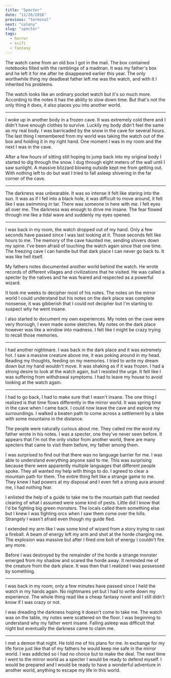 ```yaml
---
title: "Specter"
date: "11/26/2016"
previous: "terminal"
next: "colony"
slug: "specter"
tags:
  - horror
  - scifi
  - fantasy
---
```


The watch came from an old box I got in the mail. The box contained notebooks filled with the ramblings of a madman. It was my father's box and he left it for me after he disappeared earlier this year. The only worthwhile thing my deadbeat father left me was the watch, and with it I inherited his problems.

The watch looks like an ordinary pocket watch but it's so much more. According to the notes it has the ability to slow down time. But that's not the only thing it does, it also places you into another world.

---

I woke up in another body in a frozen cave. It was extremely cold there and I didn't have enough clothes to survive. Luckily my body didn't feel the same as my real body. I was barricaded by the snow in the cave for several hours. The last thing I remembered from my world was taking the watch out of the box and holding it in my right hand. One moment I was in my room and the next I was in the cave.

After a few hours of sitting still hoping to jump back into my original body I started to dig through the snow. I dug through eight meters of the wall until I saw sunlight. A massive blizzard blowing outside kept me from getting out. With nothing left to do but wait I tried to fall asleep shivering in the far corner of the cave.

---

The darkness was unbearable. It was so intense it felt like staring into the sun. It was as if I fell into a black hole, it was difficult to move around, it felt like I was swimming in tar. There was someone in here with me. I felt eyes all over me. The darkness was enough to drive me insane. The fear flowed through me like a tidal wave and suddenly my eyes opened.

---

I was back in my room, the watch dropped out of my hand. Only a few seconds have passed since I was last looking at it. Those seconds felt like hours to me. The memory of the cave haunted me, sending shivers down my spine. I've been afraid of touching the watch again since that one time. The freezing cave I can handle but that dark place I can never go back to. It was like hell itself.

My fathers notes documented another world behind the watch. He wrote records of different villages and civilizations that he visited. He was called a specter by the natives and he was feared and respected as a powerful wizard.

It took me weeks to decipher most of his notes. The notes on the mirror world I could understand but his notes on the dark place was complete nonsense, it was gibberish that I could not decipher but I'm starting to suspect why he went insane.

I also started to document my own experiences. My notes on the cave were very thorough, I even made some sketches. My notes on the dark place however was like a window into madness. I felt like I might be crazy trying to recall those memories.

---

I had another nightmare. I was back in the dark place and it was extremely hot. I saw a massive creature above me, it was poking around in my head. Reading my thoughts, feeding on my memories. I tried to write my dream down but my hand wouldn't move. It was shaking as if it was frozen. I had a strong desire to look at the watch again, but I resisted the urge. It felt like I was suffering from withdrawal symptoms. I had to leave my house to avoid looking at the watch again.

---

I had to go back, I had to make sure that I wasn't insane. The one thing I realized is that time flows differently in the mirror world. It was spring time in the cave when I came back. I could now leave the cave and explore my surroundings. I walked a beaten path to come across a settlement by a lake with some mountains in the distance.

The people were naturally curious about me. They called me the word my father wrote in his notes. I was a specter, one they've never seen before. It appears that I'm not the only visitor from another world, there are many specters that came to visit them before, my father among them.

I was surprised to find out that there was no language barrier for me. I was able to understand everything anyone said to me. This was surprising because there were apparently multiple languages that different people spoke. They all wanted my help with things to do. I agreed to clear a mountain path for them. The entire thing felt like a strange game to me. They knew I had powers at my disposal and I even felt a strong aura around me, I had nothing fear.

I enlisted the help of a guide to take me to the mountain path that needed clearing of what I assumed were some kind of pests. Little did I know that I'd be fighting big green monsters. The locals called them something else but I knew I was fighting orcs when I saw them come over the hills. Strangely I wasn't afraid even though my guide fled.

I extended my arm like I was some kind of wizard from a story trying to cast a fireball. A beam of energy left my arm and shot at the horde charging me. The explosion was massive but after I fired one bolt of energy I couldn't fire any more.

Before I was destroyed by the remainder of the horde a strange monster emerged from my shadow and scared the horde away. It reminded me of the creature from the dark place. It was then that I realized I was possessed by something.

---

I was back in my room, only a few minutes have passed since I held the watch in my hands again. No nightmares yet but I had to write down my experience. The whole thing read like a cheap fantasy novel and I still didn't know if I was crazy or not.

I was dreading the darkness hoping it doesn't come to take me. The watch was on the table, my notes were scattered on the floor. I was beginning to understand why my father went insane. Falling asleep was difficult that night but eventually the darkness came to claim me.

---

I met a demon that night. He told me of his plans for me. In exchange for my life force just like that of my fathers he would keep me safe in the mirror world. I was addicted so I had no choice but to make the deal. The next time I went to the mirror world as a specter I would be ready to defend myself. I would be prepared and I would be ready to have a wonderful adventure in another world, anything to escape my life in this world.
